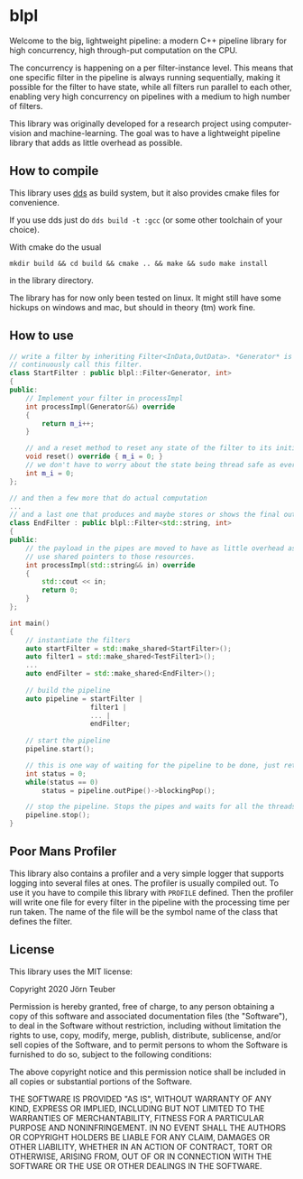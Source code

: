 # blpl

Welcome to the big, lightweight pipeline: a modern C++ pipeline library for high concurrency, high through-put 
computation on the CPU.

The concurrency is happening on a per filter-instance level. This means that one specific filter in the pipeline is
 always running sequentially, making it possible for the filter to have state, while all filters run parallel to each
  other, enabling very high concurrency on pipelines with a medium to high number of filters.

This library was originally developed for a research project using computer-vision and machine-learning. The goal was
 to have a lightweight pipeline library that adds as little overhead as possible. 

## How to compile

This library uses [dds](https://github.com/vector-of-bool/dds) as build system, but it also provides cmake files for
 convenience.

If you use dds just do `dds build -t :gcc` (or some other toolchain of your choice).

With cmake do the usual
```shell script
mkdir build && cd build && cmake .. && make && sudo make install
```
in the library directory.

The library has for now only been tested on linux. It might still have some hickups on windows and mac, but should in theory (tm) work fine.
 
## How to use

```c++
// write a filter by inheriting Filter<InData,OutData>. *Generator* is a special type that tells the pipeline to
// continuously call this filter.
class StartFilter : public blpl::Filter<Generator, int>
{
public:
    // Implement your filter in processImpl
    int processImpl(Generator&&) override
    {
        return m_i++;
    }

    // and a reset method to reset any state of the filter to its initial state
    void reset() override { m_i = 0; }
    // we don't have to worry about the state being thread safe as every instance of this filter will run sequentially
    int m_i = 0;
};

// and then a few more that do actual computation
...
// and a last one that produces and maybe stores or shows the final output
class EndFilter : public blpl::Filter<std::string, int>
{
public:
    // the payload in the pipes are moved to have as little overhead as possible. If you need shared resources just
    // use shared pointers to those resources.
    int processImpl(std::string&& in) override
    {
        std::cout << in;
        return 0;
    }
};

int main() 
{
    // instantiate the filters
    auto startFilter = std::make_shared<StartFilter>();
    auto filter1 = std::make_shared<TestFilter1>();
    ...
    auto endFilter = std::make_shared<EndFilter>();
    
    // build the pipeline
    auto pipeline = startFilter |
                    filter1 |
                    ... |
                    endFilter;
    
    // start the pipeline
    pipeline.start();

    // this is one way of waiting for the pipeline to be done, just return a status code in the last filter
    int status = 0;
    while(status == 0)
        status = pipeline.outPipe()->blockingPop();

    // stop the pipeline. Stops the pipes and waits for all the threads to finish up their last computation
    pipeline.stop();
}
```

## Poor Mans Profiler

This library also contains a profiler and a very simple logger that supports logging into several files at ones. The
profiler is usually compiled out. To use it you have to compile this library with `PROFILE` defined. Then the profiler
will write one file for every filter in the pipeline with the processing time per run taken. The name of the file will
be the symbol name of the class that defines the filter.

## License

This library uses the MIT license:

Copyright 2020 Jörn Teuber

Permission is hereby granted, free of charge, to any person obtaining a copy of this software and associated
 documentation files (the "Software"), to deal in the Software without restriction, including without limitation the
  rights to use, copy, modify, merge, publish, distribute, sublicense, and/or sell copies of the Software, and to
   permit persons to whom the Software is furnished to do so, subject to the following conditions:

The above copyright notice and this permission notice shall be included in all copies or substantial portions of the Software.

THE SOFTWARE IS PROVIDED "AS IS", WITHOUT WARRANTY OF ANY KIND, EXPRESS OR IMPLIED, INCLUDING BUT NOT LIMITED TO THE
 WARRANTIES OF MERCHANTABILITY, FITNESS FOR A PARTICULAR PURPOSE AND NONINFRINGEMENT. IN NO EVENT SHALL THE AUTHORS
  OR COPYRIGHT HOLDERS BE LIABLE FOR ANY CLAIM, DAMAGES OR OTHER LIABILITY, WHETHER IN AN ACTION OF CONTRACT, TORT OR
   OTHERWISE, ARISING FROM, OUT OF OR IN CONNECTION WITH THE SOFTWARE OR THE USE OR OTHER DEALINGS IN THE SOFTWARE.

